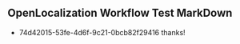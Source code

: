 ## OpenLocalization Workflow Test MarkDown
* 74d42015-53fe-4d6f-9c21-0bcb82f29416 thanks!

<!--HONumber=Aug16_HO3-->


